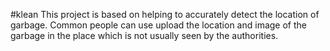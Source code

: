 #klean
This project is based on helping to accurately detect the location of garbage.
Common people can use upload the location and image of the garbage in the place which is not usually seen by the authorities.
